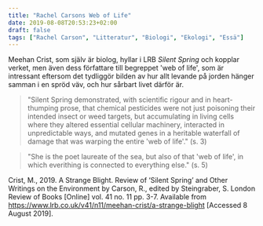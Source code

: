 ```yaml
---
title: "Rachel Carsons Web of Life"
date: 2019-08-08T20:53:23+02:00
draft: false
tags: ["Rachel Carson", "Litteratur", "Biologi", "Ekologi", "Essä"]
---
```


Meehan Crist, som själv är biolog, hyllar i LRB _Silent Spring_ och kopplar verket, men även dess författare till begreppet 'web of life', som är intressant eftersom det tydliggör bilden av hur allt levande på jorden hänger samman i en spröd väv, och hur sårbart livet därför är. 

> "Silent Spring demonstrated, with scientific rigour and in heart-thumping prose, that chemical pesticides were not just poisoning their intended insect or weed targets, but accumulating in living cells where they altered essential cellular machinery, interacted in unpredictable ways, and mutated genes in a heritable waterfall of damage that was warping the entire 'web of  life'." (s. 3)

> "She is the poet laureate of the sea, but also of that 'web of life', in which everithing is connected to everything else." (s. 5)

Crist, M., 2019. A Strange Blight. Review of ‘Silent Spring’ and Other Writings on the Environment by Carson, R., edited by Steingraber, S. London Review of Books [Online] vol. 41 no. 11 pp. 3-7. Available from <https://www.lrb.co.uk/v41/n11/meehan-crist/a-strange-blight> [Accessed 8 August 2019].
